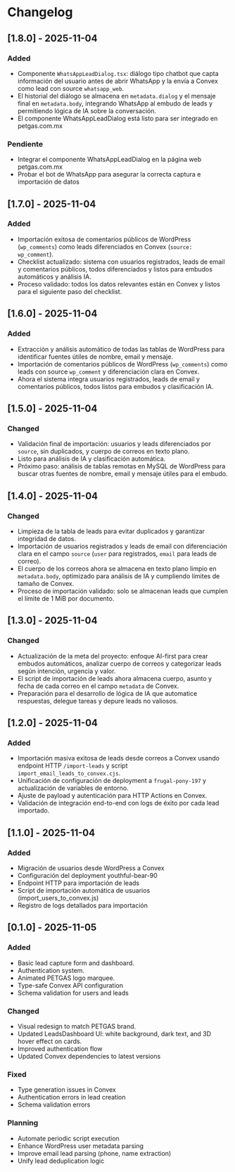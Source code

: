 # Changelog

## [1.8.0] - 2025-11-04
### Added
- Componente `WhatsAppLeadDialog.tsx`: diálogo tipo chatbot que capta información del usuario antes de abrir WhatsApp y la envía a Convex como lead con source `whatsapp_web`.
- El historial del diálogo se almacena en `metadata.dialog` y el mensaje final en `metadata.body`, integrando WhatsApp al embudo de leads y permitiendo lógica de IA sobre la conversación.
- El componente WhatsAppLeadDialog está listo para ser integrado en petgas.com.mx

### Pendiente
- Integrar el componente WhatsAppLeadDialog en la página web petgas.com.mx
- Probar el bot de WhatsApp para asegurar la correcta captura e importación de datos

## [1.7.0] - 2025-11-04
### Added
- Importación exitosa de comentarios públicos de WordPress (`wp_comments`) como leads diferenciados en Convex (`source: wp_comment`).
- Checklist actualizado: sistema con usuarios registrados, leads de email y comentarios públicos, todos diferenciados y listos para embudos automáticos y análisis IA.
- Proceso validado: todos los datos relevantes están en Convex y listos para el siguiente paso del checklist.

## [1.6.0] - 2025-11-04
### Added
- Extracción y análisis automático de todas las tablas de WordPress para identificar fuentes útiles de nombre, email y mensaje.
- Importación de comentarios públicos de WordPress (`wp_comments`) como leads con source `wp_comment` y diferenciación clara en Convex.
- Ahora el sistema integra usuarios registrados, leads de email y comentarios públicos, todos listos para embudos y clasificación IA.

## [1.5.0] - 2025-11-04
### Changed
- Validación final de importación: usuarios y leads diferenciados por `source`, sin duplicados, y cuerpo de correos en texto plano.
- Listo para análisis de IA y clasificación automática.
- Próximo paso: análisis de tablas remotas en MySQL de WordPress para buscar otras fuentes de nombre, email y mensaje útiles para el embudo.

## [1.4.0] - 2025-11-04
### Changed
- Limpieza de la tabla de leads para evitar duplicados y garantizar integridad de datos.
- Importación de usuarios registrados y leads de email con diferenciación clara en el campo `source` (`user` para registrados, `email` para leads de correo).
- El cuerpo de los correos ahora se almacena en texto plano limpio en `metadata.body`, optimizado para análisis de IA y cumpliendo límites de tamaño de Convex.
- Proceso de importación validado: solo se almacenan leads que cumplen el límite de 1 MiB por documento.

## [1.3.0] - 2025-11-04
### Changed
- Actualización de la meta del proyecto: enfoque AI-first para crear embudos automáticos, analizar cuerpo de correos y categorizar leads según intención, urgencia y valor.
- El script de importación de leads ahora almacena cuerpo, asunto y fecha de cada correo en el campo `metadata` de Convex.
- Preparación para el desarrollo de lógica de IA que automatice respuestas, delegue tareas y depure leads no valiosos.

## [1.2.0] - 2025-11-04
### Added
- Importación masiva exitosa de leads desde correos a Convex usando endpoint HTTP `/import-leads` y script `import_email_leads_to_convex.cjs`.
- Unificación de configuración de deployment a `frugal-pony-197` y actualización de variables de entorno.
- Ajuste de payload y autenticación para HTTP Actions en Convex.
- Validación de integración end-to-end con logs de éxito por cada lead importado.

## [1.1.0] - 2025-11-04
### Added
- Migración de usuarios desde WordPress a Convex
- Configuración del deployment youthful-bear-90
- Endpoint HTTP para importación de leads
- Script de importación automática de usuarios (import_users_to_convex.js)
- Registro de logs detallados para importación

## [0.1.0] - 2025-11-05

### Added
- Basic lead capture form and dashboard.
- Authentication system.
- Animated PETGAS logo marquee.
- Type-safe Convex API configuration
- Schema validation for users and leads

### Changed
- Visual redesign to match PETGAS brand.
- Updated LeadsDashboard UI: white background, dark text, and 3D hover effect on cards.
- Improved authentication flow
- Updated Convex dependencies to latest versions

### Fixed
- Type generation issues in Convex
- Authentication errors in lead creation
- Schema validation errors

### Planning
- Automate periodic script execution
- Enhance WordPress user metadata parsing
- Improve email lead parsing (phone, name extraction)
- Unify lead deduplication logic

